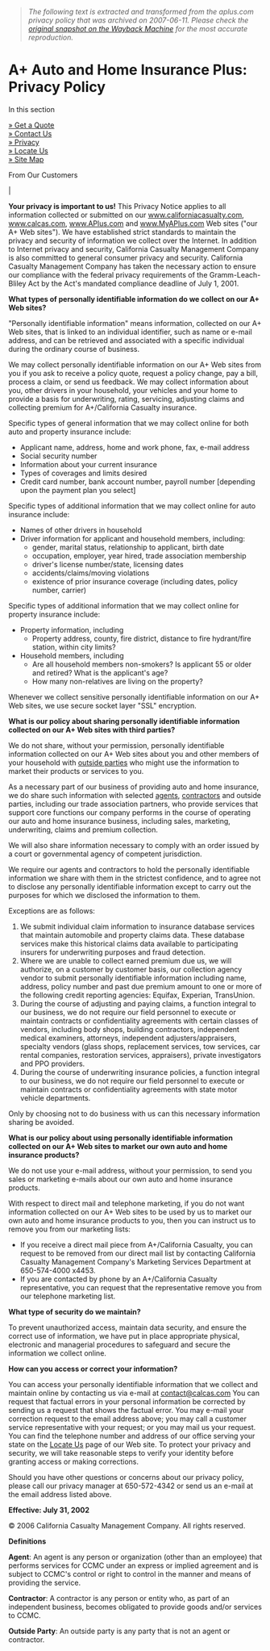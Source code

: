 > *The following text is extracted and transformed from the aplus.com privacy policy that was archived on 2007-06-11. Please check the [original snapshot on the Wayback Machine](https://web.archive.org/web/20070611033514id_/http%3A//www.aplus.com/about/pri.asp) for the most accurate reproduction.*

# A+ Auto and Home Insurance Plus: Privacy Policy

In this section

[» Get a Quote](https://quoting.aplus.com/autoquote)  
[» Contact Us](https://web.archive.org/about/askus.asp)  
[» Privacy](https://web.archive.org/about/pri.asp)  
[» Locate Us](https://web.archive.org/about/loc.asp)  
[» Site Map](https://web.archive.org/about/sitemap.asp)

From Our Customers

|    
  
**Your privacy is important to us!** This Privacy Notice applies to all information collected or submitted on our www.californiacasualty.com, www.calcas.com, www.APlus.com and www.MyAPlus.com Web sites ("our A+ Web sites"). We have established strict standards to maintain the privacy and security of information we collect over the Internet. In addition to Internet privacy and security, California Casualty Management Company is also committed to general consumer privacy and security. California Casualty Management Company has taken the necessary action to ensure our compliance with the federal privacy requirements of the Gramm-Leach-Bliley Act by the Act's mandated compliance deadline of July 1, 2001.

**What types of personally identifiable information do we collect on our A+ Web sites?**

"Personally identifiable information" means information, collected on our A+ Web sites, that is linked to an individual identifier, such as name or e-mail address, and can be retrieved and associated with a specific individual during the ordinary course of business.

We may collect personally identifiable information on our A+ Web sites from you if you ask to receive a policy quote, request a policy change, pay a bill, process a claim, or send us feedback. We may collect information about you, other drivers in your household, your vehicles and your home to provide a basis for underwriting, rating, servicing, adjusting claims and collecting premium for A+/California Casualty insurance.

Specific types of general information that we may collect online for both auto and property insurance include: 

  * Applicant name, address, home and work phone, fax, e-mail address 
  * Social security number 
  * Information about your current insurance 
  * Types of coverages and limits desired 
  * Credit card number, bank account number, payroll number [depending upon the payment plan you select] 

Specific types of additional information that we may collect online for auto insurance include: 
  * Names of other drivers in household 
  * Driver information for applicant and household members, including:
    * gender, marital status, relationship to applicant, birth date 
    * occupation, employer, year hired, trade association membership 
    * driver's license number/state, licensing dates 
    * accidents/claims/moving violations 
    * existence of prior insurance coverage (including dates, policy number, carrier)

Specific types of additional information that we may collect online for property insurance include: 
  * Property information, including
    * Property address, county, fire district, distance to fire hydrant/fire station, within city limits?
  * Household members, including
    * Are all household members non-smokers? Is applicant 55 or older and retired? What is the applicant's age? 
    * How many non-relatives are living on the property? 

Whenever we collect sensitive personally identifiable information on our A+ Web sites, we use secure socket layer "SSL" encryption. 

**What is our policy about sharing personally identifiable information collected on our A+ Web sites with third parties?**

We do not share, without your permission, personally identifiable information collected on our A+ Web sites about you and other members of your household with [ outside parties](https://web.archive.org/web/20070611033514id_/http%3A//www.aplus.com/about/pri.asp#OutsideParty) who might use the information to market their products or services to you.

As a necessary part of our business of providing auto and home insurance, we do share such information with selected [agents](https://web.archive.org/web/20070611033514id_/http%3A//www.aplus.com/about/pri.asp#Agent), [ contractors](https://web.archive.org/web/20070611033514id_/http%3A//www.aplus.com/about/pri.asp#Contractor) and outside parties, including our trade association partners, who provide services that support core functions our company performs in the course of operating our auto and home insurance business, including sales, marketing, underwriting, claims and premium collection. 

We will also share information necessary to comply with an order issued by a court or governmental agency of competent jurisdiction.

We require our agents and contractors to hold the personally identifiable information we share with them in the strictest confidence, and to agree not to disclose any personally identifiable information except to carry out the purposes for which we disclosed the information to them.

Exceptions are as follows: 

  1. We submit individual claim information to insurance database services that maintain automobile and property claims data. These database services make this historical claims data available to participating insurers for underwriting purposes and fraud detection. 
  2. Where we are unable to collect earned premium due us, we will authorize, on a customer by customer basis, our collection agency vendor to submit personally identifiable information including name, address, policy number and past due premium amount to one or more of the following credit reporting agencies: Equifax, Experian, TransUnion. 
  3. During the course of adjusting and paying claims, a function integral to our business, we do not require our field personnel to execute or maintain contracts or confidentiality agreements with certain classes of vendors, including body shops, building contractors, independent medical examiners, attorneys, independent adjusters/appraisers, specialty vendors (glass shops, replacement services, tow services, car rental companies, restoration services, appraisers), private investigators and PPO providers. 
  4. During the course of underwriting insurance policies, a function integral to our business, we do not require our field personnel to execute or maintain contracts or confidentiality agreements with state motor vehicle departments. 

Only by choosing not to do business with us can this necessary information sharing be avoided. 

**What is our policy about using personally identifiable information collected on our A+ Web sites to market our own auto and home insurance products?**

We do not use your e-mail address, without your permission, to send you sales or marketing e-mails about our own auto and home insurance products. 

With respect to direct mail and telephone marketing, if you do not want information collected on our A+ Web sites to be used by us to market our own auto and home insurance products to you, then you can instruct us to remove you from our marketing lists: 

  * If you receive a direct mail piece from A+/California Casualty, you can request to be removed from our direct mail list by contacting California Casualty Management Company's Marketing Services Department at 650-574-4000 x4453. 
  * If you are contacted by phone by an A+/California Casualty representative, you can request that the representative remove you from our telephone marketing list. 

**What type of security do we maintain?**

To prevent unauthorized access, maintain data security, and ensure the correct use of information, we have put in place appropriate physical, electronic and managerial procedures to safeguard and secure the information we collect online. 

**How can you access or correct your information?**

You can access your personally identifiable information that we collect and maintain online by contacting us via e-mail at [contact@calcas.com](mailto:contact@calcas.com) You can request that factual errors in your personal information be corrected by sending us a request that shows the factual error. You may e-mail your correction request to the email address above; you may call a customer service representative with your request; or you may mail us your request. You can find the telephone number and address of our office serving your state on the [Locate Us](http://www.aplus.com/Corporate/about/loc.asp) page of our Web site. To protect your privacy and security, we will take reasonable steps to verify your identity before granting access or making corrections. 

Should you have other questions or concerns about our privacy policy, please call our privacy manager at 650-572-4342 or send us an e-mail at the email address listed above. 

**Effective: July 31, 2002**

© 2006 California Casualty Management Company. All rights reserved. 

**Definitions**

**Agent**: An agent is any person or organization (other than an employee) that performs services for CCMC under an express or implied agreement and is subject to CCMC's control or right to control in the manner and means of providing the service. 

**Contractor**: A contractor is any person or entity who, as part of an independent business, becomes obligated to provide goods and/or services to CCMC. 

**Outside Party**: An outside party is any party that is not an agent or contractor. 
